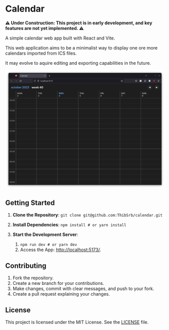 # Calendar

**⚠️ Under Construction: This project is in early development, and key features are not yet implemented. ⚠️**

A simple calendar web app built with React and Vite.

This web application aims to be a minimalist way to display one ore more calendars imported from ICS files.

It may evolve to aquire editing and exporting capabilities in the future.

![screenshot](https://github.com/ThibSrb/calendar/blob/main/screenshots/screenshot-1.png)

## Getting Started

1. **Clone the Repository**:
   `git clone git@github.com:ThibSrb/calendar.git`

2. **Install Dependencies**:
   `npm install # or yarn install`

3. **Start the Development Server**:
   
   1. `npm run dev # or yarn dev`
   2. Access the App: [http://localhost:5173/](http://localhost:5173/).

## Contributing

1. Fork the repository.
2. Create a new branch for your contributions.
3. Make changes, commit with clear messages, and push to your fork.
4. Create a pull request explaining your changes.

## License

This project is licensed under the MIT License. See the [LICENSE](https://github.com/ThibSrb/calendar/blob/main/LICENSE) file.
